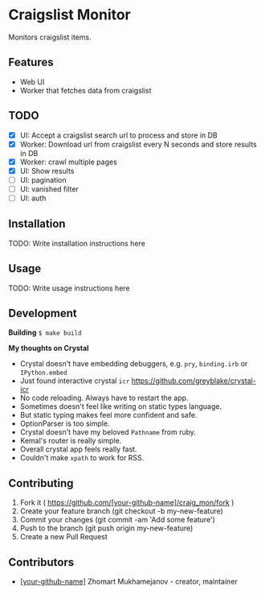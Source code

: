 # Craigslist Monitor

Monitors craigslist items.

## Features

- Web UI
- Worker that fetches data from craigslist

## TODO

- [x] UI: Accept a craigslist search url to process and store in DB
- [x] Worker: Download url from craigslist every N seconds and store results in DB
- [x] Worker: crawl multiple pages
- [x] UI: Show results
- [ ] UI: pagination
- [ ] UI: vanished filter
- [ ] UI: auth

## Installation

TODO: Write installation instructions here

## Usage

TODO: Write usage instructions here

## Development

**Building** `$ make build`

**My thoughts on Crystal**

- Crystal doesn't have embedding debuggers, e.g. `pry`, `binding.irb` or `IPython.embed`
- Just found interactive crystal `icr` https://github.com/greyblake/crystal-icr
- No code reloading. Always have to restart the app.
- Sometimes doesn't feel like writing on static types language.
- But static typing makes feel more confident and safe.
- OptionParser is too simple.
- Crystal doesn't have my beloved `Pathname` from ruby.
- Kemal's router is really simple.
- Overall crystal app feels really fast.
- Couldn't make `xpath` to work for RSS.


## Contributing

1. Fork it ( https://github.com/[your-github-name]/craig_mon/fork )
2. Create your feature branch (git checkout -b my-new-feature)
3. Commit your changes (git commit -am 'Add some feature')
4. Push to the branch (git push origin my-new-feature)
5. Create a new Pull Request

## Contributors

- [[your-github-name]](https://github.com/[your-github-name]) Zhomart Mukhamejanov - creator, maintainer
